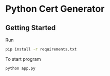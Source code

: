# Python Cert Generator

## Getting Started

Run

```bash
pip install -r requirements.txt
```

To start program

```bash
python app.py
```
